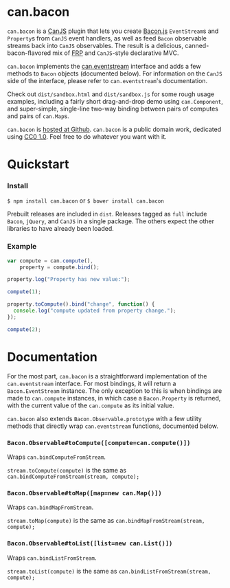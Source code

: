 # can.bacon

`can.bacon` is a [CanJS](https://github.com/bitovi/canjs) plugin that lets you
create [Bacon.js](https://github.com/baconjs/bacon.js) `EventStream`s and
`Property`s from `CanJS` event handlers, as well as feed `Bacon` observable
streams back into `CanJS` observables. The result is a delicious,
canned-bacon-flavored mix of
[FRP](https://en.wikipedia.org/wiki/Functional_reactive_programming) and
`CanJS`-style declarative MVC.

`can.bacon` implements the
[can.eventstream](https://github.com/bitovi/can.eventstream) interface and
adds a few methods to `Bacon` objects (documented below). For information on the
`CanJS` side of the interface, please refer to `can.eventstream`'s documentation.

Check out `dist/sandbox.html` and `dist/sandbox.js` for some rough usage
examples, including a fairly short drag-and-drop demo using `can.Component`, and
super-simple, single-line two-way binding between pairs of computes and pairs of
`can.Map`s.

`can.bacon` is
[hosted at Github](http://github.com/bitovi/can.bacon). `can.bacon` is a
public domain work, dedicated using
[CC0 1.0](https://creativecommons.org/publicdomain/zero/1.0/). Feel free to do
whatever you want with it.

# Quickstart

### Install

`$ npm install can.bacon`
or
`$ bower install can.bacon`

Prebuilt releases are included in `dist`. Releases tagged as `full` include
`Bacon`, `jQuery`, and `CanJS` in a single package. The others expect the other
libraries to have already been loaded.

### Example

```javascript
var compute = can.compute(),
    property = compute.bind();

property.log("Property has new value:");

compute(1);

property.toCompute().bind("change", function() {
  console.log("compute updated from property change.");
});

compute(2);

```

# Documentation

For the most part, `can.bacon` is a straightforward implementation of the
`can.eventstream` interface. For most bindings, it will return a
`Bacon.EventStream` instance. The only exception to this is when bindings are
made to `can.compute` instances, in which case a `Bacon.Property` is returned,
with the current value of the `can.compute` as its initial value.

`can.bacon` also extends `Bacon.Observable.prototype` with a few utility methods
that directly wrap `can.eventstream` functions, documented below.

### `Bacon.Observable#toCompute([compute=can.compute()])`

Wraps `can.bindComputeFromStream`.

`stream.toCompute(compute)` is the same as `can.bindComputeFromStream(stream,
compute);`

### `Bacon.Observable#toMap([map=new can.Map()])`

Wraps `can.bindMapFromStream`.

`stream.toMap(compute)` is the same as `can.bindMapFromStream(stream,
compute);`

### `Bacon.Observable#toList([list=new can.List()])`

Wraps `can.bindListFromStream`.

`stream.toList(compute)` is the same as `can.bindListFromStream(stream,
compute);`
